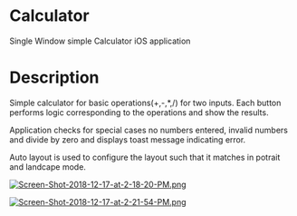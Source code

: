 # Calculator
Single Window simple Calculator iOS application 

# Description
Simple calculator for basic operations(+,-,*,/) for two inputs. Each button performs logic corresponding to the operations and show the results.

Application checks for special cases no numbers entered, invalid numbers and divide by zero and displays toast message indicating error.

Auto layout is used to configure the layout such that it matches in potrait and landcape mode.

[![Screen-Shot-2018-12-17-at-2-18-20-PM.png](https://i.postimg.cc/Y9Tpjvfh/Screen-Shot-2018-12-17-at-2-18-20-PM.png)](https://postimg.cc/qhXf5MFT)


[![Screen-Shot-2018-12-17-at-2-21-54-PM.png](https://i.postimg.cc/x8Q4sY96/Screen-Shot-2018-12-17-at-2-21-54-PM.png)](https://postimg.cc/9RxbM6R9)
